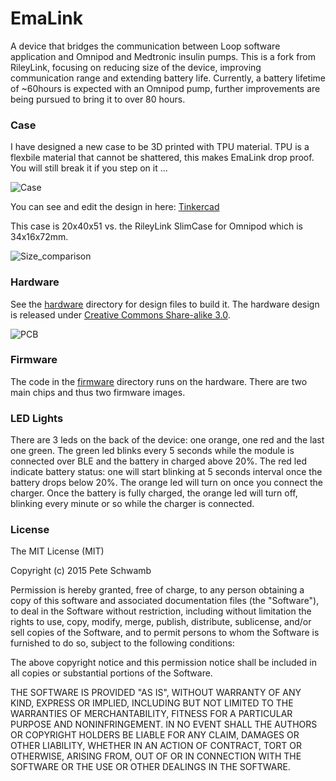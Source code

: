 # EmaLink

A device that bridges the communication between Loop software application and Omnipod and Medtronic insulin pumps. This is a fork from RileyLink, focusing on reducing size of the device, improving communication range and extending battery life.
Currently, a battery lifetime of ~60hours is expected with an Omnipod pump, further improvements are being pursued to bring it to over 80 hours.

### Case

I have designed a new case to be 3D printed with TPU material. TPU is a flexbile material that cannot be shattered, this makes EmaLink
drop proof. You will still break it if you step on it ...

![Case](https://github.com/sks01/EmaLink/blob/master/pictures/Case_front.png)

You can see and edit the design in here: [Tinkercad](https://www.tinkercad.com/things/6nLdgedEDKC-emalinkcasetpu)

This case is 20x40x51 vs. the RileyLink SlimCase for Omnipod which is 34x16x72mm.

![Size_comparison](https://github.com/sks01/EmaLink/blob/master/pictures/EmaLink_vs_SlimCase.PNG)

### Hardware

See the [hardware](https://github.com/sks01/emalink/tree/master/hardware) directory for design files to build it. The hardware design is released under [Creative Commons Share-alike 3.0](http://creativecommons.org/licenses/by-sa/3.0/).  

![PCB](https://github.com/sks01/EmaLink/blob/master/pictures/PCB_top.png)

### Firmware

The code in the [firmware](https://github.com/sks01/emalink/tree/master/firmware) directory runs on the hardware.  There are two main chips and thus two firmware images.

### LED Lights

There are 3 leds on the back of the device: one orange, one red and the last one green. The green led blinks every 5 seconds while the module is connected over BLE and the battery in charged above 20%. The red led indicate battery status: one will start blinking at 5 seconds interval once the battery drops below 20%. The orange led will turn on once you connect the charger. Once the battery is fully charged, the orange led will turn off, blinking every minute or so while the charger is connected. 

### License

The MIT License (MIT)

Copyright (c) 2015 Pete Schwamb

Permission is hereby granted, free of charge, to any person obtaining a copy
of this software and associated documentation files (the "Software"), to deal
in the Software without restriction, including without limitation the rights
to use, copy, modify, merge, publish, distribute, sublicense, and/or sell
copies of the Software, and to permit persons to whom the Software is
furnished to do so, subject to the following conditions:

The above copyright notice and this permission notice shall be included in all
copies or substantial portions of the Software.

THE SOFTWARE IS PROVIDED "AS IS", WITHOUT WARRANTY OF ANY KIND, EXPRESS OR
IMPLIED, INCLUDING BUT NOT LIMITED TO THE WARRANTIES OF MERCHANTABILITY,
FITNESS FOR A PARTICULAR PURPOSE AND NONINFRINGEMENT. IN NO EVENT SHALL THE
AUTHORS OR COPYRIGHT HOLDERS BE LIABLE FOR ANY CLAIM, DAMAGES OR OTHER
LIABILITY, WHETHER IN AN ACTION OF CONTRACT, TORT OR OTHERWISE, ARISING FROM,
OUT OF OR IN CONNECTION WITH THE SOFTWARE OR THE USE OR OTHER DEALINGS IN THE
SOFTWARE.
